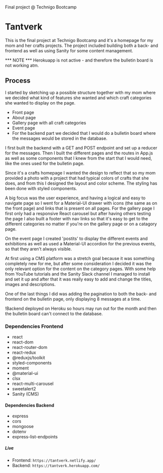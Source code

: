Final project @ Technigo Bootcamp

# Tantverk

This is the final project at Technigo Bootcamp and it's a homepage for my mom and her crafts projects. The project included building both a back- and frontend as well as using Sanity for some content management.

*** NOTE *** Herokuapp is not active - and therefore the bulletin board is not working atm.

## Process

I started by sketching up a possible structure together with my mom where we decided what kind of features she wanted and which craft categories she wanted to display on the page.

* Front page
* About page
* Gallery page with all craft categories
* Event page
* For the backend part we decided that I would do a bulletin board where the messages would be stored in the database.

I first built the backend with a GET and POST endpoint and set up a reducer for the messages. Then I built the different pages and the routes in App.js as well as some components that I knew from the start that I would need, like the ones used for the bulletin page.

Since it's a crafts homepage I wanted the design to reflect that so my mom provided a photo with a project that had typical colors of crafts that she does, and from this I designed the layout and color scheme. The styling has been done with styled components.

A big focus was the user experience, and having a logical and easy to navigate page so I went for a Material-UI drawer with icons (the same as on the front page) and links that is present on all pages. For the gallery page I first only had a responsive React carousel but after having others testing the page I also built a footer with nav links so that it's easy to get to the different categories no matter if you're on the gallery page or on a catagory page.

On the event page I created 'postits' to display the different events and exhibitions as well as used a Material-UI accordion for the previous events, so that they aren't always visible. 

At first using a CMS platform was a stretch goal because it was something completely new for me, but after some consideration I decided it was the only relevant option for the content on the category pages. With some help from YouTube tutorials and the Sanity Slack channel I managed to install and set it up and after that it was really easy to add and change the titles, images and descriptions.

One of the last things I did was adding the pagination to both the back- and frontend on the bulletin page, only displaying 8 messages at a time.

!Backend deployed on Heroku so hours may run out for the month and then the bulletin board can't connect to the database.

### Dependencies Frontend

* react
* react-dom
* react-router-dom
* react-redux
* @reduxjs/toolkit
* styled-components
* moment
* @material-ui
* clsx
* react-multi-carousel
* sweetalert2
* Sanity (CMS)

#### Dependencies Backend

* express
* cors
* mongoose
* dotenv
* express-list-endpoints

##### Live

* Frontend: `https://tantverk.netlify.app/`
* Backend: `https://tantverk.herokuapp.com/`
